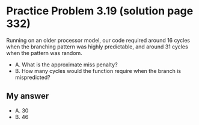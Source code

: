 # Practice Problem 3.19 (solution page 332)
Running on an older processor model, our code required around 16 cycles when the branching pattern was highly predictable, and around 31 cycles when the pattern was random.

- A. What is the approximate miss penalty?
- B. How many cycles would the function require when the branch is mispredicted?

## My answer
- A. 30
- B. 46